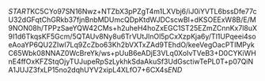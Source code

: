 $START$KC5CYo97SN16Nwz+NTZbX3pPZgT4m1LXVbj6/iJ0iYVTL6bssDfe77cU32dGFqtChGRkb37fjnBnbMDUmcQDpKtdWJDCscwBI+dKSOEExW8B/E/M9NON08h/TPPzSaeYQW42CMs+h2uheH4hoZxEGC1ST25EZmZCnnKx7l8uX9I1d6TkqsKF5Gcm/5QTAUv8Ny8u6TrVUtJlnOl5pCxXzpKja6y/Tl1UPqeei4soeAoaYP6QU2ZIwl7Lq9ZcZbo63Kh2bVXTxZAd9TEhdO/keeVegOacPTIMPykC65Wbk08NNAZ0WcBreYk/ws+pUuB6eADjE3VLq0XoIvTVeB3+D0CYKiWHnE4ffOxKFZStqOjyTUJupeRpSzLykhkSdaAkuSf3UdGsctiwTePL0T+p07QiNA1JUJZ3fxLP15no2dqhUYV2xipL4XLfO7+6CX4s$END$